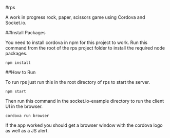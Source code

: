#rps

A work in progress rock, paper, scissors game using Cordova and Socket.io.

##Install Packages

You need to install cordova in npm for this project to work. Run this command from the root of the rps project folder to install the required node packages.

`npm install`

##How to Run

To run rps just run this in the root directory of rps to start the server.

`npm start` 

Then run this command in the socket.io-example directory to run the client UI in the browser.

`cordova run browser`

If the app worked you should get a browser window with the cordova logo as well as a JS alert.